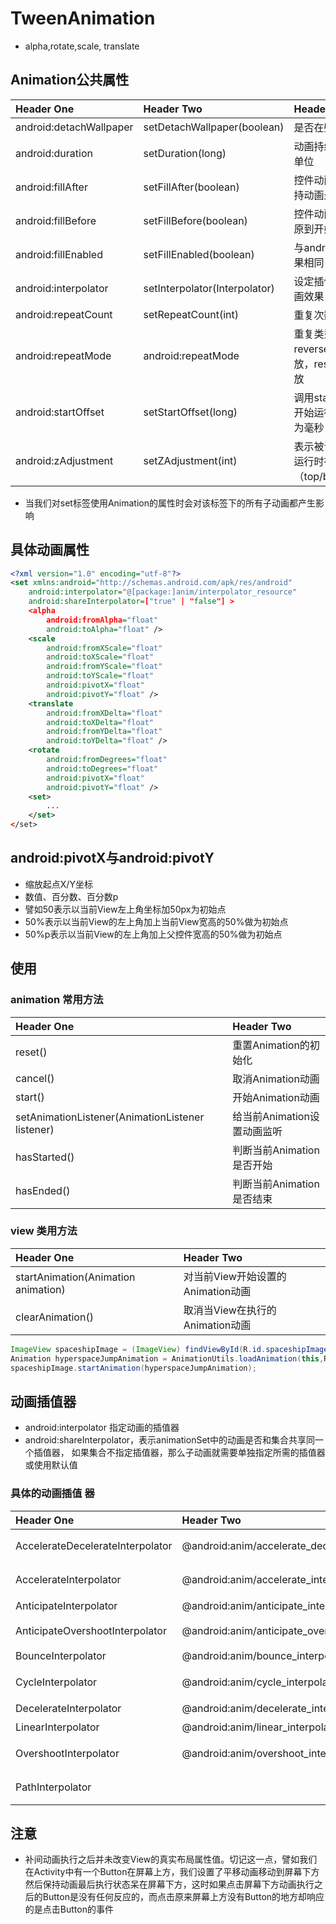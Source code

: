 # TweenAnimation

- alpha,rotate,scale, translate

## Animation公共属性

Header One              | Header Two                    | Header Two
:---------------------- | :---------------------------- | :--------------------------------------
android:detachWallpaper | setDetachWallpaper(boolean)   | 是否在壁纸上运行
android:duration        | setDuration(long)             | 动画持续时间，毫秒为单位
android:fillAfter       | setFillAfter(boolean)         | 控件动画结束时是否保持动画最后的状态
android:fillBefore      | setFillBefore(boolean)        | 控件动画结束时是否还原到开始动画前的状态
android:fillEnabled     | setFillEnabled(boolean)       | 与android:fillBefore效果相同
android:interpolator    | setInterpolator(Interpolator) | 设定插值器（指定的动画效果，譬如回弹等)
android:repeatCount     | setRepeatCount(int)           | 重复次数
android:repeatMode      | android:repeatMode            | 重复类型有两个值，reverse表示倒序回放，restart表示从头播放
android:startOffset     | setStartOffset(long)          | 调用start函数之后等待开始运行的时间，单位为毫秒
android:zAdjustment     | setZAdjustment(int)           | 表示被设置动画的内容运行时在Z轴上的位置（top/bottom/normal)


- 当我们对set标签使用Animation的属性时会对该标签下的所有子动画都产生影响


## 具体动画属性

```xml
<?xml version="1.0" encoding="utf-8"?>
<set xmlns:android="http://schemas.android.com/apk/res/android"
    android:interpolator="@[package:]anim/interpolator_resource"
    android:shareInterpolator=["true" | "false"] >
    <alpha
        android:fromAlpha="float"
        android:toAlpha="float" />
    <scale
        android:fromXScale="float"
        android:toXScale="float"
        android:fromYScale="float"
        android:toYScale="float"
        android:pivotX="float"
        android:pivotY="float" />
    <translate
        android:fromXDelta="float"
        android:toXDelta="float"
        android:fromYDelta="float"
        android:toYDelta="float" />
    <rotate
        android:fromDegrees="float"
        android:toDegrees="float"
        android:pivotX="float"
        android:pivotY="float" />
    <set>
        ...
    </set>
</set>
```

## android:pivotX与android:pivotY

- 缩放起点X/Y坐标
- 数值、百分数、百分数p
- 譬如50表示以当前View左上角坐标加50px为初始点
- 50%表示以当前View的左上角加上当前View宽高的50%做为初始点
- 50%p表示以当前View的左上角加上父控件宽高的50%做为初始点

## 使用

### animation 常用方法

Header One                                       | Header Two
:----------------------------------------------- | :-----------------
reset()                                          | 重置Animation的初始化
cancel()                                         | 取消Animation动画
start()                                          | 开始Animation动画
setAnimationListener(AnimationListener listener) | 给当前Animation设置动画监听
hasStarted()                                     | 判断当前Animation是否开始
hasEnded()                                       | 判断当前Animation是否结束

### view 类用方法

Header One                          | Header Two
:---------------------------------- | :----------------------
startAnimation(Animation animation) | 对当前View开始设置的Animation动画
clearAnimation()                    | 取消当View在执行的Animation动画


```java
ImageView spaceshipImage = (ImageView) findViewById(R.id.spaceshipImage);
Animation hyperspaceJumpAnimation = AnimationUtils.loadAnimation(this,R.anim.hyperspace_jump);
spaceshipImage.startAnimation(hyperspaceJumpAnimation);
```

## 动画插值器

- android:interpolator 指定动画的插值器
- android:shareInterpolator，表示animationSet中的动画是否和集合共享同一个插值器，
 如果集合不指定插值器，那么子动画就需要单独指定所需的插值器或使用默认值

### 具体的动画插值 器

Header One                       | Header Two                                       | Header Two
:------------------------------- | :----------------------------------------------- | :-------------------------
AccelerateDecelerateInterpolator | @android:anim/accelerate_decelerate_interpolator | 动画始末速率较慢，中间加速
AccelerateInterpolator           | @android:anim/accelerate_interpolator            | 动画开始速率较慢，之后慢慢加速
AnticipateInterpolator           | @android:anim/anticipate_interpolator            | 开始的时候从后向前甩
AnticipateOvershootInterpolator  | @android:anim/anticipate_overshoot_interpolator  | 类似上面AnticipateInterpolator
BounceInterpolator               | @android:anim/bounce_interpolator                | 动画结束时弹起
CycleInterpolator                | @android:anim/cycle_interpolator                 | 循环播放速率改变为正弦曲线
DecelerateInterpolator           | @android:anim/decelerate_interpolator            | 动画开始快然后慢
LinearInterpolator               | @android:anim/linear_interpolator                | 动画匀速改变
OvershootInterpolator            | @android:anim/overshoot_interpolator             | 向前弹出一定值之后回到原来位置
PathInterpolator                 |                                                  | 新增，定义路径坐标后按照路径坐标来跑。

## 注意

- 补间动画执行之后并未改变View的真实布局属性值。切记这一点，譬如我们在Activity中有一个Button在屏幕上方，我们设置了平移动画移动到屏幕下方然后保持动画最后执行状态呆在屏幕下方，这时如果点击屏幕下方动画执行之后的Button是没有任何反应的，而点击原来屏幕上方没有Button的地方却响应的是点击Button的事件

